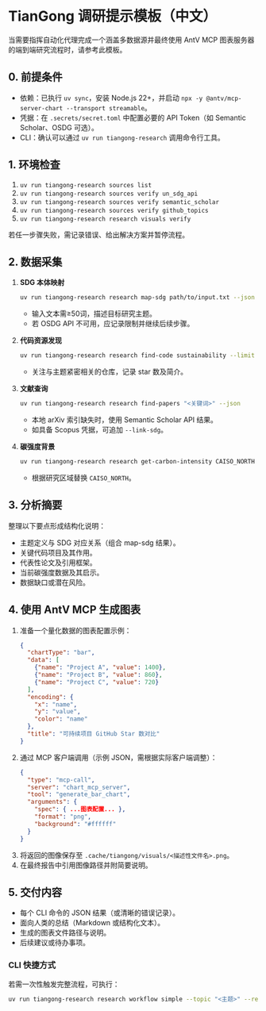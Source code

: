 # TianGong 调研提示模板（中文）

当需要指挥自动化代理完成一个涵盖多数据源并最终使用 AntV MCP 图表服务器的端到端研究流程时，请参考此模板。

## 0. 前提条件

- 依赖：已执行 `uv sync`，安装 Node.js 22+，并启动 `npx -y @antv/mcp-server-chart --transport streamable`。
- 凭据：在 `.secrets/secret.toml` 中配置必要的 API Token（如 Semantic Scholar、OSDG 可选）。
- CLI：确认可以通过 `uv run tiangong-research` 调用命令行工具。

## 1. 环境检查

1. `uv run tiangong-research sources list`
2. `uv run tiangong-research sources verify un_sdg_api`
3. `uv run tiangong-research sources verify semantic_scholar`
4. `uv run tiangong-research sources verify github_topics`
5. `uv run tiangong-research research visuals verify`

若任一步骤失败，需记录错误、给出解决方案并暂停流程。

## 2. 数据采集

1. **SDG 本体映射**
   ```bash
   uv run tiangong-research research map-sdg path/to/input.txt --json
   ```
   - 输入文本需≥50词，描述目标研究主题。
   - 若 OSDG API 不可用，应记录限制并继续后续步骤。

2. **代码资源发现**
   ```bash
   uv run tiangong-research research find-code sustainability --limit 5 --json
   ```
   - 关注与主题紧密相关的仓库，记录 star 数及简介。

3. **文献查询**
   ```bash
   uv run tiangong-research research find-papers "<关键词>" --json
   ```
   - 本地 arXiv 索引缺失时，使用 Semantic Scholar API 结果。
   - 如具备 Scopus 凭据，可追加 `--link-sdg`。

4. **碳强度背景**
   ```bash
   uv run tiangong-research research get-carbon-intensity CAISO_NORTH --json
   ```
   - 根据研究区域替换 `CAISO_NORTH`。

## 3. 分析摘要

整理以下要点形成结构化说明：

- 主题定义与 SDG 对应关系（组合 map-sdg 结果）。
- 关键代码项目及其作用。
- 代表性论文及引用框架。
- 当前碳强度数据及其启示。
- 数据缺口或潜在风险。

## 4. 使用 AntV MCP 生成图表

1. 准备一个量化数据的图表配置示例：
   ```json
   {
     "chartType": "bar",
     "data": [
       {"name": "Project A", "value": 1400},
       {"name": "Project B", "value": 860},
       {"name": "Project C", "value": 720}
     ],
     "encoding": {
       "x": "name",
       "y": "value",
       "color": "name"
     },
     "title": "可持续项目 GitHub Star 数对比"
   }
   ```
2. 通过 MCP 客户端调用（示例 JSON，需根据实际客户端调整）：
   ```json
   {
     "type": "mcp-call",
     "server": "chart_mcp_server",
     "tool": "generate_bar_chart",
     "arguments": {
       "spec": { ...图表配置... },
       "format": "png",
       "background": "#ffffff"
     }
   }
   ```
3. 将返回的图像保存至 `.cache/tiangong/visuals/<描述性文件名>.png`。
4. 在最终报告中引用图像路径并附简要说明。

## 5. 交付内容

- 每个 CLI 命令的 JSON 结果（或清晰的错误记录）。
- 面向人类的总结（Markdown 或结构化文本）。
- 生成的图表文件路径与说明。
- 后续建议或待办事项。

### CLI 快捷方式

若需一次性触发完整流程，可执行：

```bash
uv run tiangong-research research workflow simple --topic "<主题>" --report-output reports/snapshot.md --chart-output visuals/snapshot.png
```
